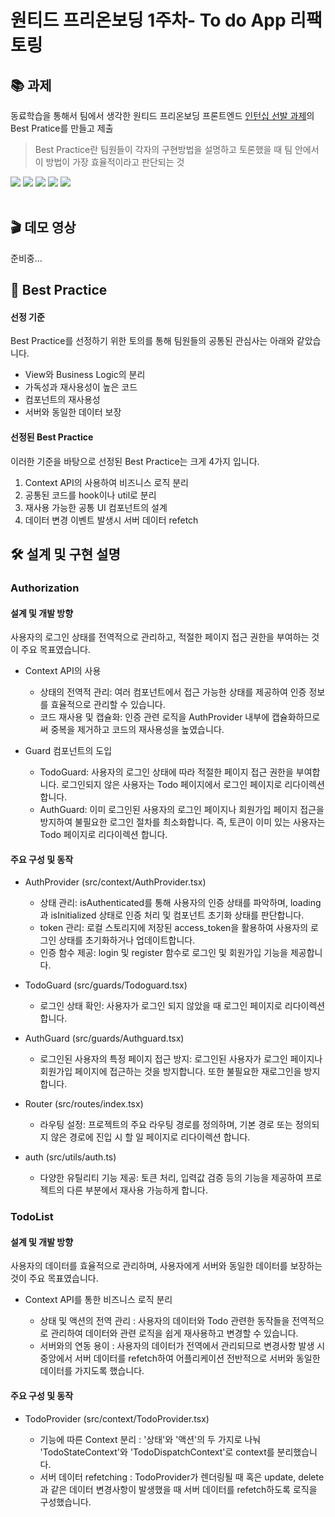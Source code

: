 # 원티드 프리온보딩 1주차- To do App 리팩토링

## 📚 과제

동료학습을 통해서 팀에서 생각한 원티드 프리온보딩 프론트엔드 [인턴십 선발 과제](https://github.com/walking-sunset/selection-task)의 Best Pratice를 만들고 제출

> Best Practice란 팀원들이 각자의 구현방법을 설명하고 토론했을 때 팀 안에서 이 방법이 가장 효율적이라고 판단되는 것

<img src="https://shields.io/badge/TypeScript-3178C6?logo=TypeScript&logoColor=FFF&style=flat-square"/> <img src="https://img.shields.io/badge/React-61DAFB?style=flat-square&logo=React&logoColor=white"/> <img src="https://img.shields.io/badge/styled component-DB7093?style=flat-square&logo=styled-components&logoColor=white"/> <img src="https://img.shields.io/badge/Axios-5A29E4?style=flat-square&logo=Axios&logoColor=white"/> <img src="https://img.shields.io/badge/React Router-CA4245?style=flat-square&logo=React Router&logoColor=white">  
</br>

## 🎬 데모 영상

준비중...

## 💭 Best Practice

#### 선정 기준

Best Practice를 선정하기 위한 토의를 통해 팀원들의 공통된 관심사는 아래와 같았습니다.

- View와 Business Logic의 분리
- 가독성과 재사용성이 높은 코드
- 컴포넌트의 재사용성
- 서버와 동일한 데이터 보장

#### 선정된 Best Practice

이러한 기준을 바탕으로 선정된 Best Practice는 크게 4가지 입니다.

1. Context API의 사용하여 비즈니스 로직 분리
2. 공통된 코드를 hook이나 util로 분리
3. 재사용 가능한 공통 UI 컴포넌트의 설계
4. 데이터 변경 이벤트 발생시 서버 데이터 refetch

## 🛠️ 설계 및 구현 설명

### Authorization

#### 설계 및 개발 방향

사용자의 로그인 상태를 전역적으로 관리하고, 적절한 페이지 접근 권한을 부여하는 것이 주요 목표였습니다.

- Context API의 사용

  - 상태의 전역적 관리: 여러 컴포넌트에서 접근 가능한 상태를 제공하여 인증 정보를 효율적으로 관리할 수 있습니다.
  - 코드 재사용 및 캡슐화: 인증 관련 로직을 AuthProvider 내부에 캡슐화하므로써 중복을 제거하고 코드의 재사용성을 높였습니다.

- Guard 컴포넌트의 도입

  - TodoGuard: 사용자의 로그인 상태에 따라 적절한 페이지 접근 권한을 부여합니다. 로그인되지 않은 사용자는 Todo 페이지에서 로그인 페이지로 리다이렉션 합니다.
  - AuthGuard: 이미 로그인된 사용자의 로그인 페이지나 회원가입 페이지 접근을 방지하여 불필요한 로그인 절차를 최소화합니다. 즉, 토큰이 이미 있는 사용자는 Todo 페이지로 리다이렉션 합니다.

#### 주요 구성 및 동작

- AuthProvider (src/context/AuthProvider.tsx)

  - 상태 관리: isAuthenticated를 통해 사용자의 인증 상태를 파악하며, loading과 isInitialized 상태로 인증 처리 및 컴포넌트 초기화 상태를 판단합니다.
  - token 관리: 로컬 스토리지에 저장된 access_token을 활용하여 사용자의 로그인 상태를 초기화하거나 업데이트합니다.
  - 인증 함수 제공: login 및 register 함수로 로그인 및 회원가입 기능을 제공합니다.

- TodoGuard (src/guards/Todoguard.tsx)

  - 로그인 상태 확인: 사용자가 로그인 되지 않았을 때 로그인 페이지로 리다이렉션 합니다.

- AuthGuard (src/guards/Authguard.tsx)

  - 로그인된 사용자의 특정 페이지 접근 방지: 로그인된 사용자가 로그인 페이지나 회원가입 페이지에 접근하는 것을 방지합니다. 또한 불필요한 재로그인을 방지합니다.

- Router (src/routes/index.tsx)

  - 라우팅 설정: 프로젝트의 주요 라우팅 경로를 정의하며, 기본 경로 또는 정의되지 않은 경로에 진입 시 할 일 페이지로 리다이렉션 합니다.

- auth (src/utils/auth.ts)

  - 다양한 유틸리티 기능 제공: 토큰 처리, 입력값 검증 등의 기능을 제공하여 프로젝트의 다른 부분에서 재사용 가능하게 합니다.

### TodoList

#### 설계 및 개발 방향

사용자의 데이터를 효율적으로 관리하며, 사용자에게 서버와 동일한 데이터를 보장하는 것이 주요 목표였습니다.

- Context API를 통한 비즈니스 로직 분리

  - 상태 및 액션의 전역 관리 : 사용자의 데이터와 Todo 관련한 동작들을 전역적으로 관리하여 데이터와 관련 로직을 쉽게 재사용하고 변경할 수 있습니다.
  - 서버와의 연동 용이 : 사용자의 데이터가 전역에서 관리되므로 변경사항 발생 시 중앙에서 서버 데이터를 refetch하여 어플리케이션 전반적으로 서버와 동일한 데이터를 가지도록 했습니다.

#### 주요 구성 및 동작

- TodoProvider (src/context/TodoProvider.tsx)

  - 기능에 따른 Context 분리 : '상태'와 '액션'의 두 가지로 나눠 'TodoStateContext'와 'TodoDispatchContext'로 context를 분리했습니다.
  - 서버 데이터 refetching : TodoProvider가 렌더링될 때 혹은 update, delete과 같은 데이터 변경사항이 발생했을 때 서버 데이터를 refetch하도록 로직을 구성했습니다.
